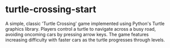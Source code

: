 # turtle-crossing-start
A simple, classic 'Turtle Crossing' game implemented using Python's Turtle graphics library. Players control a turtle to navigate across a busy road, avoiding oncoming cars by pressing arrow keys. The game features increasing difficulty with faster cars as the turtle progresses through levels.
